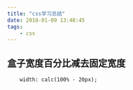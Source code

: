 ```yaml
---
title: "css学习总结"
date: 2018-01-09 13:48:45
tags:
    - css
---
```


## 盒子宽度百分比减去固定宽度
```减号 前后必须有空格
    width: calc(100% - 20px);
```

